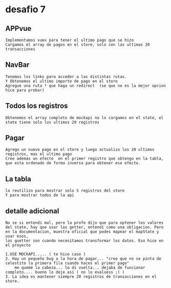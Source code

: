 # desafio 7
## APPvue
    Implementamos vuex para tener el ultimo pago que se hizo
    Cargamos el array de pagos en el store, solo con las ultimas 20 transacciones
## NavBar
    Tenemos los links para acceder a las distintas rutas.
    Y Obtenemos el ultimo importe de pago en el store
    Agregue una ruta * que haga un redirect  (se que no es la mejor opcion hice para probar)

## Todos los registros
    Obtenemos el array completo de mockapi no lo cargamos en el state, el state tiene solo los ultimos 20 registros
## Pagar 
    Agrego un nuevo pago en el store y luego actualizo los 20 ultimos registros, mas el ultimo pago
    Cree ademas un efecto  en el primer registro que obtengo en la tabla, que esta ordenado de forma inversa para obtener ese efecto.

## La tabla
    la reutilizo para mostrar solo 5 registros del store
    Y para mostrar todos de la api

## detalle adicional 
    No se si entendi mal, pero la profe dijo que para optener los valores del state, hay que usar los getter, entendí como una obligacion. Pero en la documentacion, muestra oficial que podes mapear el mapState y usar esos, 
    los guetter son cuando necesitamos transformar los datos. Eso hice en el proyecto

    1.USE MOCKAPI..... ( te hice caso )
    2. Hay un pequeño bug a la hora de pagar... "creo que no se pinta de celestito la primera fila cuando haces el primer pago"
        me quemé la cabeza... lo di vuelta... dejaba de funcionar completo.... bueno lo deje así ( no lo evaluess ;) )
    3. La idea es mantener siempre 20 registros de transacciones en el store.
    



